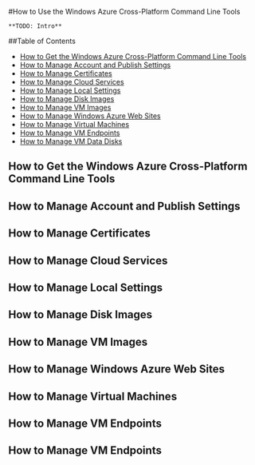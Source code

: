 #How to Use the Windows Azure Cross-Platform Command Line Tools

	**TODO: Intro**

##Table of Contents
* [How to Get the Windows Azure Cross-Platform Command Line Tools](#download)
* [How to Manage Account and Publish Settings](#Account)
* [How to Manage Certificates](#Certificates)
* [How to Manage Cloud Services](#CloudServices)
* [How to Manage Local Settings](#LocalSettings)
* [How to Manage Disk Images](#DiskImages)
* [How to Manage VM Images](#VMImages)
* [How to Manage Windows Azure Web Sites](#WebSites)
* [How to Manage Virtual Machines](#VMs)
* [How to Manage VM Endpoints](#VMEndpoints)
* [How to Manage VM Data Disks](#VMDataDisks)

<h2 id="download">How to Get the Windows Azure Cross-Platform Command Line Tools</h2>

<h2 id="Account">How to Manage Account and Publish Settings</h2>

<h2 id="Certificates">How to Manage Certificates</h2>

<h2 id="CloudServices">How to Manage Cloud Services</h2>

<h2 id="LocalSettings">How to Manage Local Settings</h2>

<h2 id="DiskImages">How to Manage Disk Images</h2>

<h2 id="VMImages">How to Manage VM Images</h2>

<h2 id="WebSites">How to Manage Windows Azure Web Sites</h2>

<h2 id="VMs">How to Manage Virtual Machines</h2>

<h2 id="VMEndpoints">How to Manage VM Endpoints</h2>

<h2 id="VMDataDisks">How to Manage VM Endpoints</h2>